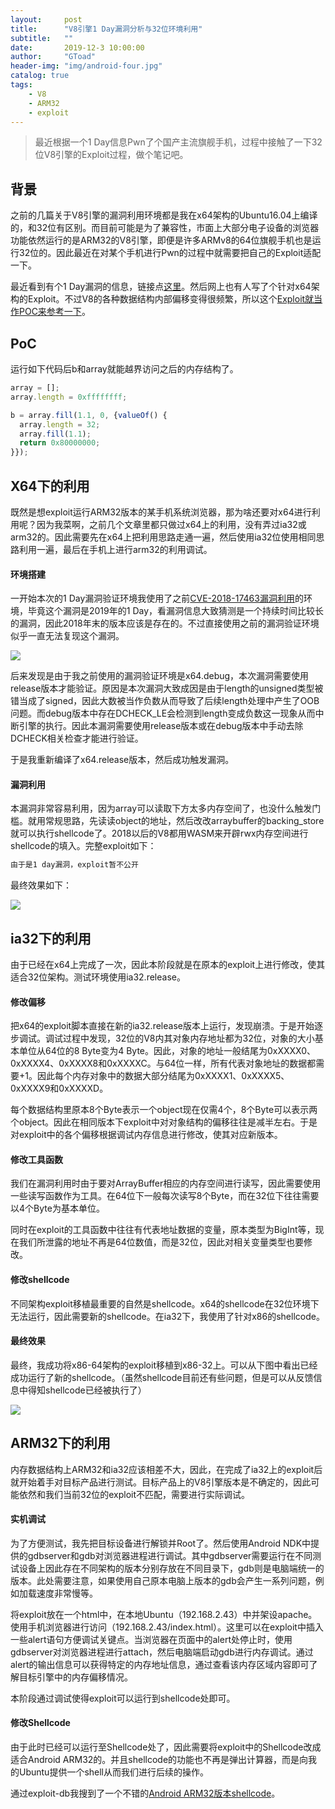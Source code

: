 ```yaml
---
layout:     post
title:      "V8引擎1 Day漏洞分析与32位环境利用"
subtitle:   ""
date:       2019-12-3 10:00:00
author:     "GToad"
header-img: "img/android-four.jpg"
catalog: true
tags:
    - V8
    - ARM32
    - exploit
---
```


> 最近根据一个1 Day信息Pwn了个国产主流旗舰手机，过程中接触了一下32位V8引擎的Exploit过程，做个笔记吧。

## 背景

之前的几篇关于V8引擎的漏洞利用环境都是我在x64架构的Ubuntu16.04上编译的，和32位有区别。而目前可能是为了兼容性，市面上大部分电子设备的浏览器功能依然运行的是ARM32的V8引擎，即便是许多ARMv8的64位旗舰手机也是运行32位的。因此最近在对某个手机进行Pwn的过程中就需要把自己的Exploit适配一下。

最近看到有个1 Day漏洞的信息，链接点[这里](https://bugs.chromium.org/p/project-zero/issues/detail?id=1793)。然后网上也有人写了个针对x64架构的Exploit。不过V8的各种数据结构内部偏移变得很频繁，所以这个[Exploit就当作POC来参考一下](https://github.com/Geluchat/chrome_v8_exploit/blob/master/1793.js)。

## PoC

运行如下代码后b和array就能越界访问之后的内存结构了。

```javascript
array = [];
array.length = 0xffffffff;

b = array.fill(1.1, 0, {valueOf() {
  array.length = 32;
  array.fill(1.1);
  return 0x80000000;
}});
```

## X64下的利用

既然是想exploit运行ARM32版本的某手机系统浏览器，那为啥还要对x64进行利用呢？因为我菜啊，之前几个文章里都只做过x64上的利用，没有弄过ia32或arm32的。因此需要先在x64上把利用思路走通一遍，然后使用ia32位使用相同思路利用一遍，最后在手机上进行arm32的利用调试。

#### 环境搭建

一开始本次的1 Day漏洞验证环境我使用了之前[CVE-2018-17463漏洞利用](https://gtoad.github.io/2019/09/04/V8-CVE-2018-17463/)的环境，毕竟这个漏洞是2019年的1 Day，看漏洞信息大致猜测是一个持续时间比较长的漏洞，因此2018年末的版本应该是存在的。不过直接使用之前的漏洞验证环境似乎一直无法复现这个漏洞。

![](/img/in-post/post-exploit-v8-32/x64debug.png)

后来发现是由于我之前使用的漏洞验证环境是x64.debug，本次漏洞需要使用release版本才能验证。原因是本次漏洞大致成因是由于length的unsigned类型被错当成了signed，因此大数被当作负数从而导致了后续length处理中产生了OOB问题。而debug版本中存在DCHECK_LE会检测到length变成负数这一现象从而中断引擎的执行。因此本漏洞需要使用release版本或在debug版本中手动去除DCHECK相关检查才能进行验证。

于是我重新编译了x64.release版本，然后成功触发漏洞。

#### 漏洞利用

本漏洞非常容易利用，因为array可以读取下方太多内存空间了，也没什么触发门槛。就用常规思路，先读读object的地址，然后改改arraybuffer的backing_store就可以执行shellcode了。2018以后的V8都用WASM来开辟rwx内存空间进行shellcode的填入。完整exploit如下：

```javascript
由于是1 day漏洞，exploit暂不公开
```

最终效果如下：

![](/img/in-post/post-exploit-v8-32/x64exploit.png)

## ia32下的利用

由于已经在x64上完成了一次，因此本阶段就是在原本的exploit上进行修改，使其适合32位架构。测试环境使用ia32.release。

#### 修改偏移

把x64的exploit脚本直接在新的ia32.release版本上运行，发现崩溃。于是开始逐步调试。调试过程中发现，32位的V8内其对象内存地址都为32位，对象的大小基本单位从64位的8 Byte变为4 Byte。因此，对象的地址一般结尾为0xXXXX0、0xXXXX4、0xXXXX8和0xXXXXC。与64位一样，所有代表对象地址的数据都需要+1。因此每个内存对象中的数据大部分结尾为0xXXXX1、0xXXXX5、0xXXXX9和0xXXXXD。

每个数据结构里原本8个Byte表示一个object现在仅需4个，8个Byte可以表示两个object。因此在相同版本下exploit中对对象结构的偏移往往是减半左右。于是对exploit中的各个偏移根据调试内存信息进行修改，使其对应新版本。

#### 修改工具函数

我们在漏洞利用时由于要对ArrayBuffer相应的内存空间进行读写，因此需要使用一些读写函数作为工具。在64位下一般每次读写8个Byte，而在32位下往往需要以4个Byte为基本单位。

同时在exploit的工具函数中往往有代表地址数据的变量，原本类型为BigInt等，现在我们所泄露的地址不再是64位数值，而是32位，因此对相关变量类型也要修改。

#### 修改shellcode

不同架构exploit移植最重要的自然是shellcode。x64的shellcode在32位环境下无法运行，因此需要新的shellcode。在ia32下，我使用了针对x86的shellcode。

#### 最终效果

最终，我成功将x86-64架构的exploit移植到x86-32上。可以从下图中看出已经成功运行了新的shellcode。（虽然shellcode目前还有些问题，但是可以从反馈信息中得知shellcode已经被执行了）

![](/img/in-post/post-exploit-v8-32/x32exploit.png)

## ARM32下的利用

内存数据结构上ARM32和ia32应该相差不大，因此，在完成了ia32上的exploit后就开始着手对目标产品进行测试。目标产品上的V8引擎版本是不确定的，因此可能依然和我们当前32位的exploit不匹配，需要进行实际调试。

#### 实机调试

为了方便测试，我先把目标设备进行解锁并Root了。然后使用Android NDK中提供的gdbserver和gdb对浏览器进程进行调试。其中gdbserver需要运行在不同测试设备上因此存在不同架构的版本分别存放在不同目录下，gdb则是电脑端统一的版本。此处需要注意，如果使用自己原本电脑上版本的gdb会产生一系列问题，例如加载速度非常慢等。

将exploit放在一个html中，在本地Ubuntu（192.168.2.43）中并架设apache。使用手机浏览器进行访问（192.168.2.43/index.html）。这里可以在exploit中插入一些alert语句方便调试关键点。当浏览器在页面中的alert处停止时，使用gdbserver对浏览器进程进行attach，然后电脑端启动gdb进行内存调试。通过alert的输出信息可以获得特定的内存地址信息，通过查看该内存区域内容即可了解目标引擎中的内存偏移情况。

本阶段通过调试使得exploit可以运行到shellcode处即可。

#### 修改Shellcode

由于此时已经可以运行至Shellcode处了，因此需要将exploit中的Shellcode改成适合Android ARM32的。并且shellcode的功能也不再是弹出计算器，而是向我的Ubuntu提供一个shell从而我们进行后续的操作。

通过exploit-db我搜到了一个不错的[Android ARM32版本shellcode](https://www.exploit-db.com/shellcodes/43536)。



